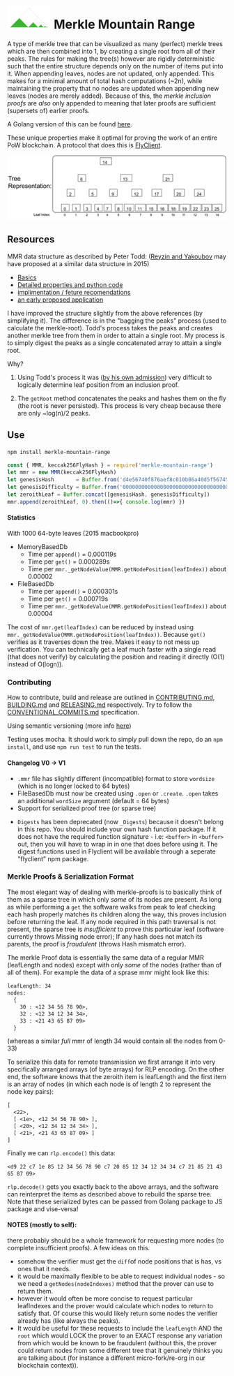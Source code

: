 # <img src="img/logo.png" alt="alt text" width="100" height="whatever"> Merkle Mountain Range

A type of merkle tree that can be visualized as many (perfect) merkle trees which are then combined into 1, by creating a single root from all of their peaks. The rules for making the tree(s) however are rigidly deterministic such that the entire structure depends only on the number of items put into it. When appending leaves, nodes are not updated, only appended. This makes for a minimal amount of total hash computations (~2n), while maintaining the property that no nodes are updated when appending new leaves (nodes are merely added). Because of this, the _merkle inclusion proofs_ are _also_ only appended to meaning that later proofs are sufficient (supersets of) earlier proofs.

A Golang version of this can be found [here](https://github.com/zmitton/go-merklemountainrange).

These unique properties make it optimal for proving the work of an entire PoW blockchain. A protocol that does this is [FlyClient](https://www.youtube.com/watch?v=BPNs9EVxWrA).

![alt text](img/mmr.png "MMR graphical representation")

## Resources 

MMR data structure as described by Peter Todd:
([Reyzin and Yakoubov](https://eprint.iacr.org/2015/718.pdf) may have proposed at a similar data structure in 2015)
 
 - [Basics](https://github.com/opentimestamps/opentimestamps-server/blob/master/doc/merkle-mountain-range.md)
 - [Detailed properties and python code](https://github.com/proofchains/python-proofmarshal/blob/master/proofmarshal/mmr.py)
 - [implimentation / feture recomendations](https://github.com/mimblewimble/grin/blob/master/doc/mmr.md)
 - [an early proposed application](https://lists.linuxfoundation.org/pipermail/bitcoin-dev/2016-May/012715.html)

I have improved the structure slightly from the above references (by simplifying it). The difference is in the "bagging the peaks" process (used to calculate the merkle-root). Todd's process takes the peaks and creates another merkle tree from them in order to attain a single root. My process is to simply digest the peaks as a single concatenated array to attain a single root.

Why?

1. Using Todd's process it was ([by his own admission](https://github.com/proofchains/python-proofmarshal/blob/master/proofmarshal/mmr.py#L139)) very difficult to logically determine leaf position from an inclusion proof.

2. The `getRoot` method concatenates the peaks and hashes them on the fly (the root is never persisted). This process is very cheap because there are only ~log(n)/2 peaks.



## Use

```
npm install merkle-mountain-range
```

```javascript
const { MMR, keccak256FlyHash } = require('merkle-mountain-range')
let mmr = new MMR(keccak256FlyHash)
let genesisHash       = Buffer.from('d4e56740f876aef8c010b86a40d5f56745a118d0906a34e69aec8c0db1cb8fa3','hex')
let genesisDifficulty = Buffer.from('0000000000000000000000000000000000000000000000000000000400000000','hex')
let zeroithLeaf = Buffer.concat([genesisHash, genesisDifficulty])
mmr.append(zeroithLeaf, 0).then(()=>{ console.log(mmr) })
```

#### Statistics

With 1000 64-byte leaves (2015 macbookpro)
 - MemoryBasedDb
   - Time per `append()` =  0.000119s
   - Time per `get()` =  0.000289s
   - Time per `mmr._getNodeValue(MMR.getNodePosition(leafIndex))` about 0.00002
 - FileBasedDb
   - Time per `append()` =  0.000301s
   - Time per `get()` =  0.000719s
   - Time per `mmr._getNodeValue(MMR.getNodePosition(leafIndex))` about 0.00004

The cost of `mmr.get(leafIndex)` can be reduced by instead using `mmr._getNodeValue(MMR.getNodePosition(leafIndex))`. Because `get()` verifies as it traverses down the tree. Makes it easy to not mess up verification. You can technically get a leaf much faster with a single read (that does not verify) by calculating the position and reading it directly (O(1) instead of O(logn)).

### Contributing

How to contribute, build and release are outlined in [CONTRIBUTING.md](https://github.com/zmitton/pristine/blob/master/CONTRIBUTING.md), [BUILDING.md](https://github.com/zmitton/pristine/blob/master/BUILDING.md) and [RELEASING.md](https://github.com/zmitton/pristine/blob/master/RELEASING.md) respectively. Try to follow the [CONVENTIONAL_COMMITS.md](https://github.com/zmitton/pristine/blob/master/CONVENTIONAL_COMMITS.md) specification.

Using semantic versioning (more info [here](https://github.com/zmitton/pristine/blob/master/VERSIONING.md))

Testing uses mocha. It should work to simply pull down the repo, do an `npm install`, and use `npm run test` to run the tests.


#### Changelog V0 -> V1

 - `.mmr` file has slightly different (incompatible) format to store `wordsize` (which is no longer locked to 64 bytes)
 - FileBasedDb must now be created using `.open` or `.create`. `.open` takes an additional `wordSize` argument (default = 64 bytes)
 - Support for serialized proof tree (or sparse tree)
 <!-- 4 - Refactor of `MMR` class methods into the `Position` class instead. -->
 <!-- 5 - New `_getLeafIndex(nodeIndex)` and `NewPosition(positionIndex)` functions -->
 - `Digests` has been deprecated (now `_Digests`) because it doesn't belong in this repo. You should include your own hash function package. If it does not have the required function signature - i.e: `<buffer>` in `<buffer>` out, then you will have to wrap in in one that does before using it. The digest functions used in Flyclient will be available through a seperate "flyclient" npm package.


### Merkle Proofs & Serialization Format


The most elegant way of dealing with merkle-proofs is to basically think of them as a sparse tree in which only _some_ of its nodes are present. As long as while performing a `get` the software walks from peak to leaf checking each hash properly matches its children along the way, this proves inclusion before returning the leaf. If any node required in this path traversal is not present, the sparse tree is _insufficient_ to prove this particular leaf (software currently throws Missing node error); If any hash does not match its parents, the proof is _fraudulent_ (throws Hash mismatch error).


The merkle Proof data is essentially the same data of a regular MMR (leafLength and nodes) except with only _some_ of the nodes (rather than of all of them). For example the data of a sprase mmr might look like this:

```
leafLength: 34
nodes:
  { 
    30 : <12 34 56 78 90>,
    32 : <12 34 12 34 34>,
    33 : <21 43 65 87 09>
  }
```
(whereas a similar _full_ mmr of length 34 would contain all the nodes from 0-33)

To serialize this data for remote transmission  we first arrange it into very specifically arranged arrays (of byte arrays) for RLP encoding. On the other end, the software knows that the zeroith item is leafLength and the first item is an array of nodes (in which each node is of length 2 to represent the node key pairs):

```
[
  <22>,
  [ <1e>, <12 34 56 78 90> ],
  [ <20>, <12 34 12 34 34> ],
  [ <21>, <21 43 65 87 09> ]
]
```

Finally we can `rlp.encode()` this data:

```
<d9 22 c7 1e 85 12 34 56 78 90 c7 20 85 12 34 12 34 34 c7 21 85 21 43 65 87 09>

```
`rlp.decode()` gets you exactly back to the above arrays, and the software can reinterpret the items as described above to rebuild the sparse tree. Note that these serialized bytes can be passed from Golang package to JS package and vise-versa!


#### NOTES (mostly to self):

there probably should be a whole framework for requesting more nodes (to complete insufficient proofs). A few ideas on this.

 - somehow the verifier must get the `diff`of node positions that is has, vs ones that it needs.
 - it would be maximally flexible to be able to request individual nodes - so we need a `getNodes(nodeIndexes)` method that the prover can use to return them.
 - however it would often be more concise to request particular leafIndexes and the prover would calculate which nodes to return to satisfy that. Of course this would likely return some nodes the verifier already has (like always the peaks).
 - It would be useful for these requests to include the `leafLength` AND the `root` which would LOCK the prover to an EXACT response any variation from which would be known to be fraudulent (without this, the prover could return nodes from some different tree that it genuinely thinks you are talking about (for instance a different micro-fork/re-org in our blockchain context)).

<!-- Asking myslef
 - how would the remote abstraction (of haivng a prover) be best designed? Would it be another layer on the database where it knows to remotely request/receive the extra nodes when it doesn't have them, and it saves them in the memory-db layer after it gets them? 


The problem Im having: ()


Maybe I should separate the MMRs (or databases) into types (3?... 4?). 

but there are others funcs only the proof type trees can do.

 - fullDb
 - sparseDb
 - peaksDb
 - rootDb

From the top going down, each would inherit from the lower one (and theirfore be a fully compatible superset of it). So, i.e. a `fullDB` is also a `sparseDb` and a `peaksDb` and a `rootDb`

There is already a problem with this, the old problem that the fileBasedDb (which should be a fullDb) can not easily perform `sparseDb` operations... Since sparseDbs can add leaves at any index, while fileBaedDb needs there to be (at the very least) A bunch of extra byte-padding in its place. Maybe this is solvable because the fileDb, can just throw an error when you try to add - say leaf #594875289 when it only currently contains up to leaf #1000. from the mmr standpoint is can do the operation, but the db should throw the error because it would violate the fullness property anyway. By that I mean that even if it were to do the op, it would no longer be a fullDb afterword. This isnt really true for the other relationships, is it?


here is the API:

new(hashingFunction, db = new MemoryBasedDb())
open(hashingFunction, db = new MemoryBasedDb())

newFromSerialized(hashingFunction, serializedDb)

serialize() all (doesnt do much for some of them) why do we need this even tho?
get(leafIndex, proof) all (does a verified get (so its useful for all of them)) //needs to take optional proof
append(value, proof) all (easy: return set(value, this.leafLength, proof)) //
getRoot(leafIndex) all but it relies on existing data in the rootOnly db. how to do this (other than caching)
getLeafLength() all
getNodeLength() all

set(value, leafIndex, proof) sparse only (others can only do last element) (existing js func should be 'set'). wait actually, you can probably set as long as you give a proof of the element that is being reset. Make sure that the implementation for 'set' is properly hashing up any right-siblings (if they exist (which they will only if this is a true set (rather than an append))). I don't think its properly doing this right now. Once this is fix, the function should work on ALL MMR types.

delete(leafIndex) // replace with setLeafLength(leafLength, proof). yes this would work (send proof of last elem at specified length) OK: now this function can do a totally different thing (unless its 'full'), that is it can set the length LONGER than the current length. This is an 'unsafe' function though, as there is no way to prove it (without all the new leaves which could have already been achieved through multiple appends). So this would be a feature to add unproven things... much like initiating a partial tree from a serialized subset of nodes. These are sortof a category of there own. Like an unsafe or unproven type of function. So i think that should be only the private version maybe. ok that works



getProof(leafIndexes, referenceTreeLength) yeah doesnt really make sense for anything except fullDb (and sparse can work sometimes but I'm not sure the use case)


_get(nodePosition) all (works fine but is unverified)
_getNodeValue(position) all (the recursion uses extra gas though for the peaksOnly and rootOnly versions) 
_verifyPath(currentPosition, currentValue, destinationPosition) all (but needs a good way to do it with supplied proofs)
_setLeafLength(leafLength) it should like throw an error with the fileBasedDb (because it will basically corrupt it). The levelDb based DB would actually work fine, but afterwords, it would no longer be a fullDb, it would be sparse only. So it might be worth explicitly saying so or something. Actually the best thing to do is to have the fileBaed throw an error. We do not really need a distinction between all the bellow version. They can exist under the hood, but all the same functions seem to fly for all of them (except the fileBasedDb which has been the issue from the start. It might be worth deprecating in favor of levelDb based version. Its sad to see it go though (considering its at least twice the storage efficiency). wait a minute. it does know its own leafLength so it can throw the error if you try this in the wrong context.
_hashUp(positionPairs) all (does need a layering solution for when proof db is given)


bottom line is that we probably don't need the hierarchy of these 4 types. We should just program such that they all work no matter the situation. The main plan should be to adopt a system of layering databases, so that they can be used in the regular way when suppling a proof (and other contexts). A change to the getNodeValue function could take care of this I guess if I pass it a temp db or something. Or should it be a tempMmr? the only diff is having a digest I guess which would always be the same, so temp db should be enough. either the getNodeValue function takes this extra db as an argument, or we stick a tempdb prop on the mmr instance and then delete it afterwords. Some of the functions would like to see all the nodes from the tempDb later added to the mmr (after the proof turns out to be valid). do we just _zip them on afterwords? seems fine I guess. as long as there is no reason to need layering more than 2 Dbs at a time... a recursive method would be possible otherwise (but we would still need the zip step (rather than keeping the layered dbs in place) otherwise it would degenerate the lookup process (arbitrary length db nestings))


The problem with a rootOnly db is that the root we now need to make a cached root that resets in many of the functions - set(), append(), _setLeafLength(), maybe hashUp(), others? Is there anotehr way to do this? maybe using mixins instead of inheritance? A lot of this seems like overkill. maybe these db distinctions are better as mmr distinctions... then i can give them a 'type', or even make another layer that inherits from baseMmr which overwrites the getRoot() function. 

After some implementation and practice, Ive realized that although the above functions apply to _all_ the mmr types, that only means that they make sense to have for that type, NOT that they can/should be implimented the same. I found out, that behavior differs greatly between the types, so 1 - its a matter relevent to the mmr NOT the db (db shouldnt know/care about mmr behavior), but also to do this, instead of having types with lots of conditionals, it seems that it will make more sense to go the inheritance route. i.e. each type is its own class inheriting from BaseMmr and overwriting many of its functions. The API can be identical which is nice.



-->



